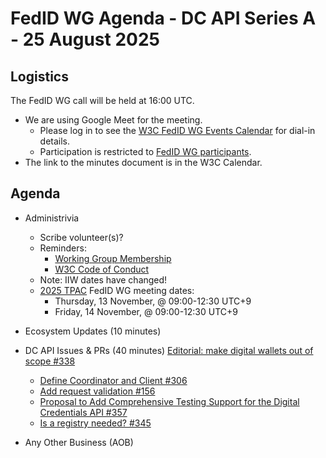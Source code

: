 # FedID WG Agenda - DC API Series A - 25 August 2025

## Logistics

The FedID WG call will be held at 16:00 UTC.


* We are using Google Meet for the meeting.
    * Please log in to see the [W3C FedID WG Events Calendar](https://www.w3.org/groups/wg/fedid/calendar/) for dial-in details. 
    * Participation is restricted to [FedID WG participants](https://www.w3.org/groups/wg/fedid/participants/).
* The link to the minutes document is in the W3C Calendar. 

## Agenda

* Administrivia
  * Scribe volunteer(s)?
  * Reminders: 
     * [Working Group Membership](https://www.w3.org/groups/wg/fedid/)
     * [W3C Code of Conduct](https://www.w3.org/policies/code-of-conduct/)
  * Note: IIW dates have changed!
  * [2025 TPAC](https://www.w3.org/2025/11/TPAC/schedule.html) FedID WG meeting dates: 
     * Thursday, 13 November, @ 09:00-12:30 UTC+9
     * Friday, 14 November, @ 09:00-12:30 UTC+9

* Ecosystem Updates (10 minutes)
     

* DC API Issues & PRs (40 minutes)
[Editorial: make digital wallets out of scope #338](https://github.com/w3c-fedid/digital-credentials/pull/338)
    * [Define Coordinator and Client #306](https://github.com/w3c-fedid/digital-credentials/pull/306)
    * [Add request validation #156](https://github.com/w3c-fedid/digital-credentials/pull/156)
    * [Proposal to Add Comprehensive Testing Support for the Digital Credentials API #357](https://github.com/w3c-fedid/digital-credentials/issues/357)
    * [Is a registry needed? #345](https://github.com/w3c-fedid/digital-credentials/issues/345)

* Any Other Business (AOB)

